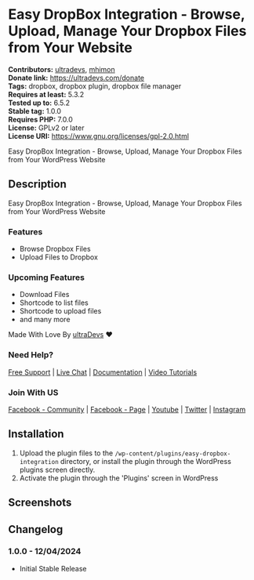# Easy DropBox Integration - Browse, Upload, Manage Your Dropbox Files from Your Website #
**Contributors:** [ultradevs](https://profiles.wordpress.org/ultradevs/), [mhimon](https://profiles.wordpress.org/mhimon/)  
**Donate link:** https://ultradevs.com/donate  
**Tags:** dropbox, dropbox plugin, dropbox file manager  
**Requires at least:** 5.3.2  
**Tested up to:**      6.5.2  
**Stable tag:**        1.0.0  
**Requires PHP:**      7.0.0  
**License:** GPLv2 or later  
**License URI:** https://www.gnu.org/licenses/gpl-2.0.html  

Easy DropBox Integration - Browse, Upload, Manage Your Dropbox Files from Your WordPress Website

## Description ##

Easy DropBox Integration - Browse, Upload, Manage Your Dropbox Files from Your WordPress Website

### Features
- Browse Dropbox Files
- Upload Files to Dropbox

### Upcoming Features
- Download Files
- Shortcode to list files
- Shortcode to upload files
- and many more

Made With Love By [ultraDevs](https://ultradevs.com) ❤️



### Need Help?

[Free Support](https://wordpress.org/support/plugin/wp-plugin-starter/) | [Live Chat](https://web.facebook.com/hello.ultradevs) | [Documentation](https://docs.ultradevs.com/wp-plugin-starter)  | [Video Tutorials](https://www.youtube.com/playlist?list=PL6-MOhUm73eiSSVHgAVnFFEvs6rO2sZyC)

### Join With US
[Facebook - Community](https://web.facebook.com/groups/ultradevs/) | [Facebook - Page](https://web.facebook.com/hello.ultradevs) | [Youtube](https://www.youtube.com/channel/UCc2yL-QGQjscXpPx9Pp7J8w) | [Twitter](https://twitter.com/ultraDevsBD) | [Instagram](https://www.instagram.com/ultradevs/)



## Installation ##

1. Upload the plugin files to the `/wp-content/plugins/easy-dropbox-integration` directory, or install the plugin through the WordPress plugins screen directly.
1. Activate the plugin through the 'Plugins' screen in WordPress


## Screenshots ##


## Changelog ##

### 1.0.0 - 12/04/2024 ###
* Initial Stable Release
